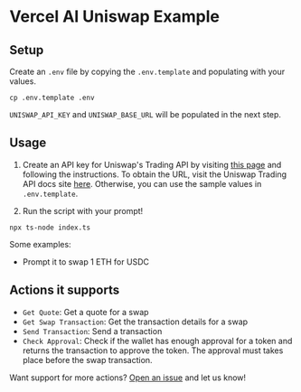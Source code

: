 # Vercel AI Uniswap Example

## Setup

Create an `.env` file by copying the `.env.template` and populating with your values.

```
cp .env.template .env
```

`UNISWAP_API_KEY` and `UNISWAP_BASE_URL` will be populated in the next step.

## Usage

1. Create an API key for Uniswap's Trading API by visiting [this page](https://hub.uniswap.org/) and following the instructions. To obtain the URL, visit the Uniswap Trading API docs site [here](https://uniswap-docs.readme.io/reference/trading-flow). Otherwise, you can use the sample values in `.env.template`.

2. Run the script with your prompt!

```
npx ts-node index.ts
```

Some examples:

* Prompt it to swap 1 ETH for USDC

## Actions it supports

- `Get Quote`: Get a quote for a swap
- `Get Swap Transaction`: Get the transaction details for a swap
- `Send Transaction`: Send a transaction
- `Check Approval`: Check if the wallet has enough approval for a token and returns the transaction to approve the token. The approval must takes place before the swap transaction.

Want support for more actions? [Open an issue](https://github.com/goat-sdk/goat-sdk/issues) and let us know!
